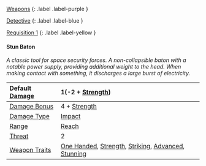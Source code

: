 
[Weapons](Game/Core/Weapons)
{: .label .label-purple }

[Detective](Game/Detective)
{: .label .label-blue }

[Requisition 1](Game/Deployment#Requisition)
{: .label .label-yellow }
#### Stun Baton
*A classic tool for space security forces. A non-collapsible baton with a notable power supply, providing additional weight to the head. When making contact with something, it discharges a large burst of electricity.*

| Default [Damage](Core/Weapons#Calculating%20Damage) | 1(-2 + [Strength](Game/Core/Strength)) |
| :--- | :--- |
| [Damage Bonus](Game/Core/Weapons#Damage%20Bonus) | 4 + [Strength](Game/Core/Strength) |
| [Damage Type](Core/Weapons#Damage%20Type) | [Impact](Game/Core/Injury#Impact) |
| [Range](Core/Weapons#Range) | [Reach](Game/Core/Movement#Reach) |
| [Threat](Core/Weapons#Threat) | 2 |
| [Weapon Traits](Core/Weapon-Traits) | [One Handed](Game/Core/Weapon-Traits#One%20Handed), [Strength](Game/Core/Weapon-Traits#Strength), [Striking](Game/Core/Weapon-Traits#Striking), [Advanced](Game/Core/Weapon-Traits#Advanced), [Stunning](Game/Core/Weapon-Traits#Stunning) |
